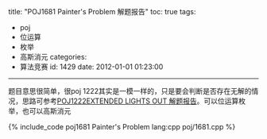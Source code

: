 title: "POJ1681 Painter's Problem 解题报告"
toc: true
tags:
  - poj
  - 位运算
  - 枚举
  - 高斯消元
categories:
  - 算法竞赛
id: 1429
date: 2012-01-01 01:23:00
---

题目意思很简单，很poj 1222其实是一模一样的，只是要会判断是否存在无解的情况，思路可参考[POJ1222EXTENDED LIGHTS OUT 解题报告](/archives/1427 "POJ1222EXTENDED LIGHTS OUT 解题报告")。可以位运算枚举，也可以高斯消元

{% include_code poj1681 Painter's Problem lang:cpp poj/1681.cpp %}